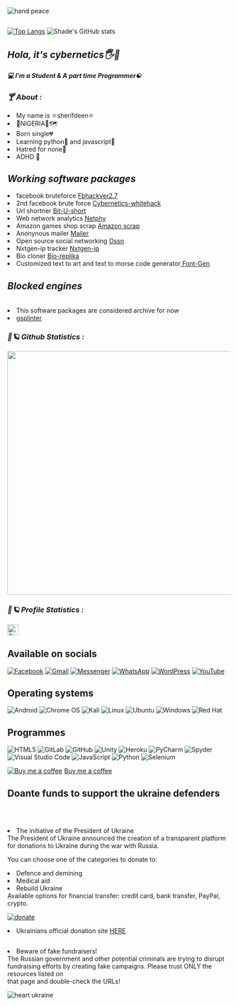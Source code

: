 
![hand peace](https://user-images.githubusercontent.com/79071277/194730795-9195b497-af14-425d-b850-d315dd55c484.png)

<h2></h2>


[![Top Langs](https://github-readme-stats.vercel.app/api/top-langs/?username=shade234sherif)](https://github.com/shade234sherif/github-readme-stats)
![Shade's GitHub stats](https://github-readme-stats.vercel.app/api?username=shade234sherif&show_icons=true&theme=dark)




<h2><b><i>Hola, it's cybernetics🖐🙂</h2></b></i>


<b><i>💻 I'm a Student & A part time Programmer☯</i></b>

<h3><b><i>🍸 About :</i></b></h3>
<li>My name is ⚛sherifdeen⚛</i></li>
<li>🔰NIGERIA💚🗺</i></li>
<li>Born single💔</i></li>
<li>Learning python🐍 and javascript👾</i></li>
<li>Hatred for none🦩</i></li>
<li>ADHD 🥺</i></li>


<h2><b><i>Working software packages</h2></b></i></li>
<li> facebook bruteforce <a href=https://github.com/shade234sherif/fbhackver2.7>Fbhackver2.7</a></i></li>
<li> 2nd facebook brute force <a href=https://github.com/shade234sherif/cybernetics-whitehack>Cybernetics-whitehack</a></i></li>
<li> Url shortner <a href=https://github.com/shade234sherif/bitly-api-python>Bit-U-short</a></i></li>
<li> Web network analytics <a href=https://github.com/shade234sherif/NETPHY>Netphy</a></i></li>
<li> Amazon games shop scrap <a href=https://github.com/shade234sherif/amazon-shop-video-games>Amazon scrap</a></i></li>
<li> Anonynous mailer  <a href=https://github.com/shade234sherif/MAILER>Mailer</a></li></i>
<li> Open source social networking <a href=https://github.com/B3stp3z/open-source-social-networking->Ossn</a></i></li>
<li> Nxtgen-ip tracker <a href=https://github.com/shade234sherif/nxtgen-ip>Nxtgen-ip</a></i></li>
<li> Bio cloner <a href="https://github.com/shade234sherif/bio-replika">Bio-replika</a>
<li> Customized text to art and text to morse code generator<a href=https://github.com/shade234sherif/font-generator> Font-Gen</a></li></i>

<h2><b><i>Blocked engines</h2></b></i></br>
<li> This software packages are considered archive for now</li></i>

<li> <a href=https://github.com/shade234sherif/gsplinter>gsplinter</a></li></i>






<h3><b><i>🌌🪐 Github Statistics :</i></b></h3>
<a href="https://github.com/shade234sherif"><img width=550 src="https://github-profile-trophy.vercel.app/?username=shade234sherif&theme=dracula&no-frame=true&title=Followers,Stars,Commit,Repository"/></a>



<h3><b><i>🌌🪐 Profile Statistics :</i></b></h3>

<a href="https://github.com/shade234sherif"><img height="25" title="Counter" src="https://komarev.com/ghpvc/?username=shade234sherif&color=blueviolet&style=flat-square"></a>



<h2>Available on socials</h2>

<a href = "https://facebook.com/cyberhacks6">![Facebook](https://img.shields.io/badge/Facebook-%231877F2.svg?style=for-the-badge&logo=Facebook&logoColor=white)</a>
<a href="mailto:cybersalimn@gmail.com">![Gmail](https://img.shields.io/badge/Gmail-D14836?style=for-the-badge&logo=gmail&logoColor=white)</a>
<a href =https://facebook.com/shade234sherif>![Messenger](https://img.shields.io/badge/Messenger-00B2FF?style=for-the-badge&logo=messenger&logoColor=white)</a>
<a href ="https://wa.me/+2349155558315">![WhatsApp](https://img.shields.io/badge/WhatsApp-25D366?style=for-the-badge&logo=whatsapp&logoColor=white)</a>
<a href =https://cyberhacks.science.blog>![WordPress](https://img.shields.io/badge/WordPress-%23117AC9.svg?style=for-the-badge&logo=WordPress&logoColor=white)</a>
<a href = https://www.youtube.com/channel/UCzG0bl-mKbMTfil9lSWUD1w>![YouTube](https://img.shields.io/badge/YouTube-%23FF0000.svg?style=for-the-badge&logo=YouTube&logoColor=white)</a>

<h2>Operating systems</h2>

![Android](https://img.shields.io/badge/Android-3DDC84?style=for-the-badge&logo=android&logoColor=white)
![Chrome OS](https://img.shields.io/badge/chrome%20os-3d89fc?style=for-the-badge&logo=google%20chrome&logoColor=white)
![Kali](https://img.shields.io/badge/Kali-268BEE?style=for-the-badge&logo=kalilinux&logoColor=white)
![Linux](https://img.shields.io/badge/Linux-FCC624?style=for-the-badge&logo=linux&logoColor=black)
![Ubuntu](https://img.shields.io/badge/Ubuntu-E95420?style=for-the-badge&logo=ubuntu&logoColor=white)
![Windows](https://img.shields.io/badge/Windows-0078D6?style=for-the-badge&logo=windows&logoColor=white)
![Red Hat](https://img.shields.io/badge/Red%20Hat-EE0000?style=for-the-badge&logo=redhat&logoColor=white)


<h2><b>Programmes</h2></b>

![HTML5](https://img.shields.io/badge/html5-%23E34F26.svg?style=for-the-badge&logo=html5&logoColor=white)
![GitLab](https://img.shields.io/badge/gitlab-%23181717.svg?style=for-the-badge&logo=gitlab&logoColor=white)
![GitHub](https://img.shields.io/badge/github-%23121011.svg?style=for-the-badge&logo=github&logoColor=white)
![Unity](https://img.shields.io/badge/unity-%23000000.svg?style=for-the-badge&logo=unity&logoColor=white)
![Heroku](https://img.shields.io/badge/heroku-%23430098.svg?style=for-the-badge&logo=heroku&logoColor=white)
![PyCharm](https://img.shields.io/badge/pycharm-143?style=for-the-badge&logo=pycharm&logoColor=black&color=black&labelColor=green)
![Spyder](https://img.shields.io/badge/Spyder-838485?style=for-the-badge&logo=spyder%20ide&logoColor=maroon)
![Visual Studio Code](https://img.shields.io/badge/Visual%20Studio%20Code-0078d7.svg?style=for-the-badge&logo=visual-studio-code&logoColor=white)
![JavaScript](https://img.shields.io/badge/javascript-%23323330.svg?style=for-the-badge&logo=javascript&logoColor=%23F7DF1E)
![Python](https://img.shields.io/badge/python-3670A0?style=for-the-badge&logo=python&logoColor=ffdd54)
![Selenium](https://img.shields.io/badge/-selenium-%43B02A?style=for-the-badge&logo=selenium&logoColor=white)




<link href="https://fonts.googleapis.com/css?family=Cookie" rel="stylesheet"><a class="bmc-button" target="_blank" href="https://www.buymeacoffee.com/shade234sherif"><img src="https://www.buymeacoffee.com/assets/img/BMC-btn-logo.svg" alt="Buy me a coffee"><span style="margin-left:5px">Buy me a coffee</span></a>

<h2></h2>

<h2><p><b>Doante funds to support the ukraine defenders</p></b></br></h2>
<li>The initiative of the President of Ukraine</br>
The President of Ukraine announced the creation of a transparent platform for donations to Ukraine during the war with Russia.</br> 

You can choose one of the categories to donate to:</br>

<li>Defence and demining</br>
<li>Medical aid</br>
<li>Rebuild Ukraine</br>
Available options for financial transfer: credit card, bank transfer, PayPal, crypto.</br>

<a href=https://u24.gov.ua/>

![donate](https://user-images.githubusercontent.com/79071277/194730790-af44a7c1-4fa7-4da7-b918-679f4c200c34.png)

</a>
<li>Ukrainians official donation site <a href=https://u24.gov.ua/> HERE</a></br>
<h2></h2>


<li>Beware of fake fundraisers!</br>
The Russian government and other potential criminals are trying to disrupt fundraising efforts by creating fake campaigns. Please trust ONLY the resources listed on</br> that page and double-check the URLs!

![heart ukraine](https://user-images.githubusercontent.com/79071277/194730788-62b4735e-7bed-468d-b8fe-3e2a22b0798c.png)


<!---
Cybernetics is a ✨ special ✨ repository because its `README.md` (this file) appears on your GitHub profile.
You can click the Preview link to take a look at your changes.
--->
